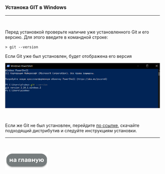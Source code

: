 ### Устанока GIT в Windows
---

<br>

Перед установкой проверьте наличие уже установленного Git и его версию. Для этого введите в командной строке:

`> git --version`

Если Git уже был установлен, будет отображена его версия

![win_install](./assets/win_install.png)

<br>

Если же Git не был установлен, перейдите [по ссылке](https://git-scm.com/download/win), скачайте подходящий дистрибутив и следуйте инструкциям установки. 

---

<br>

[![на Главную](./assets/mainpage.png)](./readme.md)
